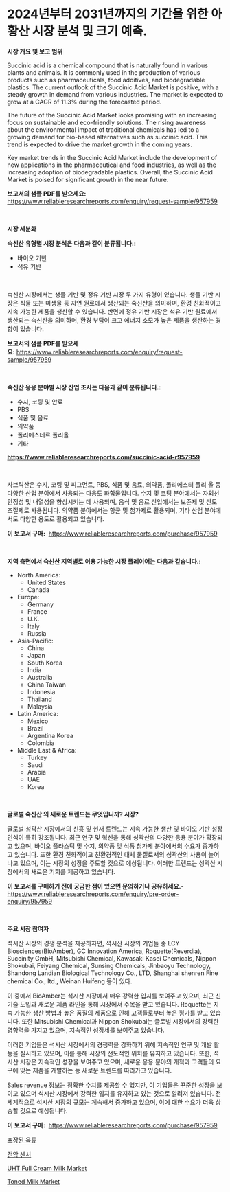 <p><h1>2024년부터 2031년까지의 기간을 위한 아황산 시장 분석 및 크기 예측.</h1></p><p><strong>시장 개요 및 보고 범위</strong></p>
<p><p>Succinic acid is a chemical compound that is naturally found in various plants and animals. It is commonly used in the production of various products such as pharmaceuticals, food additives, and biodegradable plastics. The current outlook of the Succinic Acid Market is positive, with a steady growth in demand from various industries. The market is expected to grow at a CAGR of 11.3% during the forecasted period.</p><p>The future of the Succinic Acid Market looks promising with an increasing focus on sustainable and eco-friendly solutions. The rising awareness about the environmental impact of traditional chemicals has led to a growing demand for bio-based alternatives such as succinic acid. This trend is expected to drive the market growth in the coming years.</p><p>Key market trends in the Succinic Acid Market include the development of new applications in the pharmaceutical and food industries, as well as the increasing adoption of biodegradable plastics. Overall, the Succinic Acid Market is poised for significant growth in the near future.</p></p>
<p><strong>보고서의 샘플 PDF를 받으세요:</strong> <a href="https://www.reliableresearchreports.com/enquiry/request-sample/957959">https://www.reliableresearchreports.com/enquiry/request-sample/957959</a></p>
<p>&nbsp;</p>
<p><strong>시장 세분화</strong></p>
<p><strong>숙신산 유형별 시장 분석은 다음과 같이 분류됩니다.:</strong></p>
<p><ul><li>바이오 기반</li><li>석유 기반</li></ul></p>
<p>&nbsp;</p>
<p><p>숙신산 시장에서는 생물 기반 및 정유 기반 시장 두 가지 유형이 있습니다. 생물 기반 시장은 식물 또는 미생물 등 자연 원료에서 생산되는 숙신산을 의미하며, 환경 친화적이고 지속 가능한 제품을 생산할 수 있습니다. 반면에 정유 기반 시장은 석유 기반 원료에서 생산되는 숙신산을 의미하며, 환경 부담이 크고 에너지 소모가 높은 제품을 생산하는 경향이 있습니다.</p></p>
<p><strong>보고서의 샘플 PDF를 받으세요:</strong>&nbsp;<a href="https://www.reliableresearchreports.com/enquiry/request-sample/957959">https://www.reliableresearchreports.com/enquiry/request-sample/957959</a></p>
<p>&nbsp;</p>
<p><strong> 숙신산 응용 분야별 시장 산업 조사는 다음과 같이 분류됩니다.:</strong></p>
<p><ul><li>수지, 코팅 및 안료</li><li>PBS</li><li>식품 및 음료</li><li>의약품</li><li>폴리에스테르 폴리올</li><li>기타</li></ul></p>
<p><strong><a href="https://www.reliableresearchreports.com/succinic-acid-r957959">https://www.reliableresearchreports.com/succinic-acid-r957959</a></strong></p>
<p>&nbsp;</p>
<p><p>사브릭산은 수지, 코팅 및 피그먼트, PBS, 식품 및 음료, 의약품, 폴리에스터 폴리 올 등 다양한 산업 분야에서 사용되는 다용도 화합물입니다. 수지 및 코팅 분야에서는 자외선 안정성 및 내열성을 향상시키는 데 사용되며, 음식 및 음료 산업에서는 보존제 및 산도 조절제로 사용됩니다. 의약품 분야에서는 항균 및 첨가제로 활용되며, 기타 산업 분야에서도 다양한 용도로 활용되고 있습니다.</p></p>
<p><strong>이 보고서 구매:</strong>&nbsp; <a href="https://www.reliableresearchreports.com/purchase/957959">https://www.reliableresearchreports.com/purchase/957959</a></p>
<p>&nbsp;</p>
<p><strong>지역 측면에서 숙신산 지역별로 이용 가능한 시장 플레이어는 다음과 같습니다.:</strong></p>
<p><ul>
    <li>
        North America:
        <ul>
            <li>United States</li>
            <li>Canada</li>
        </ul>
    </li>
    <li>
        Europe:
        <ul>
            <li>Germany</li>
            <li>France</li>
            <li>U.K.</li>
            <li>Italy</li>
            <li>Russia</li>
        </ul>
    </li>
    <li>
        Asia-Pacific:
        <ul>
            <li>China</li>
            <li>Japan</li>
            <li>South Korea</li>
            <li>India</li>
            <li>Australia</li>
            <li>China Taiwan</li>
            <li>Indonesia</li>
            <li>Thailand</li>
            <li>Malaysia</li>
        </ul>
    </li>
    <li>
        Latin America:
        <ul>
            <li>Mexico</li>
            <li>Brazil</li>
            <li>Argentina Korea</li>
            <li>Colombia</li>
        </ul>
    </li>
    <li>
        Middle East & Africa:
        <ul>
            <li>Turkey</li>
            <li>Saudi</li>
            <li>Arabia</li>
            <li>UAE</li>
            <li>Korea</li>
        </ul>
    </li>
    </ul></p>
<p>&nbsp;</p>
<p><strong>글로벌 숙신산 의 새로운 트렌드는 무엇입니까? 시장?</strong></p>
<p><p>글로벌 성곽산 시장에서의 신흥 및 현재 트렌드는 지속 가능한 생산 및 바이오 기반 성장 인식이 특히 강조됩니다. 최근 연구 및 혁신을 통해 성곽산의 다양한 응용 분야가 확장되고 있으며, 바이오 플라스틱 및 수지, 의약품 및 식품 첨가제 분야에서의 수요가 증가하고 있습니다. 또한 환경 친화적이고 친환경적인 대체 물질로서의 성곽산의 사용이 늘어나고 있으며, 이는 시장의 성장을 주도할 것으로 예상됩니다. 이러한 트렌드는 성곽산 시장에서의 새로운 기회를 제공하고 있습니다.</p></p>
<p><strong>이 보고서를 구매하기 전에 궁금한 점이 있으면 문의하거나 공유하세요.</strong>- <a href="https://www.reliableresearchreports.com/enquiry/pre-order-enquiry/957959">https://www.reliableresearchreports.com/enquiry/pre-order-enquiry/957959</a></p>
<p>&nbsp;</p>
<p><strong>주요 시장 참여자</strong></p>
<p><p>석시산 시장의 경쟁 분석을 제공하자면, 석시산 시장의 기업들 중 LCY Biosciences(BioAmber), GC Innovation America, Roquette(Reverdia), Succinity GmbH, Mitsubishi Chemical, Kawasaki Kasei Chemicals, Nippon Shokubai, Feiyang Chemical, Sunsing Chemicals, Jinbaoyu Technology, Shandong Landian Biological Technology Co., LTD, Shanghai shenren Fine chemical Co., ltd., Weinan Huifeng 등이 있다. </p><p>이 중에서 BioAmber는 석시산 시장에서 매우 강력한 입지를 보여주고 있으며, 최근 신기술 도입과 새로운 제품 라인을 통해 시장에서 주목을 받고 있습니다. Roquette는 지속 가능한 생산 방법과 높은 품질의 제품으로 인해 고객들로부터 높은 평가를 받고 있습니다. 또한 Mitsubishi Chemical과 Nippon Shokubai는 글로벌 시장에서의 강력한 영향력을 가지고 있으며, 지속적인 성장세를 보여주고 있습니다.</p><p>이러한 기업들은 석시산 시장에서의 경쟁력을 강화하기 위해 지속적인 연구 및 개발 활동을 실시하고 있으며, 이를 통해 시장의 선도적인 위치를 유지하고 있습니다. 또한, 석시산 시장은 지속적인 성장을 보여주고 있으며, 새로운 응용 분야의 개척과 고객들의 요구에 맞는 제품을 개발하는 등 새로운 트렌드를 따라가고 있습니다.</p><p>Sales revenue 정보는 정확한 수치를 제공할 수 없지만, 이 기업들은 꾸준한 성장을 보이고 있으며 석시산 시장에서 강력한 입지를 유지하고 있는 것으로 알려져 있습니다. 전 세계적으로 석시산 시장의 규모는 계속해서 증가하고 있으며, 이에 대한 수요가 더욱 상승할 것으로 예상됩니다.</p></p>
<p><strong>이 보고서 구매:</strong>&nbsp;&nbsp;<a href="https://www.reliableresearchreports.com/purchase/957959">https://www.reliableresearchreports.com/purchase/957959</a></p>
<p><p><a href="https://github.com/PhilToryphy7876567/Market-Research-Report-List-1/blob/main/945123116252.md">포장된 육류</a></p><p><a href="https://github.com/hzumrdvas204296/Market-Research-Report-List-1/blob/main/784684316251.md">전압 센서</a></p><p><a href="https://github.com/dimitrishawkinswaynenp91rgz/Market-Research-Report-List-2/blob/main/uht-full-cream-milk-market.md">UHT Full Cream Milk Market</a></p><p><a href="https://github.com/pizolina/Market-Research-Report-List-4/blob/main/toned-milk-market.md">Toned Milk Market</a></p></p>